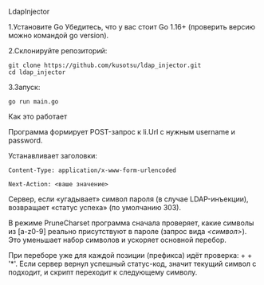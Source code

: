 LdapInjector

1.Установите Go
Убедитесь, что у вас стоит Go 1.16+ (проверить версию можно командой go version).

2.Склонируйте репозиторий:
    
    git clone https://github.com/kusotsu/ldap_injector.git
    cd ldap_injector
    

3.Запуск:

    go run main.go


Как это работает

Программа формирует POST-запрос к li.Url с нужным username и password.

Устанавливает заголовки:

    Content-Type: application/x-www-form-urlencoded

    Next-Action: <ваше значение>

Сервер, если «угадывает» символ пароля (в случае LDAP-инъекции), возвращает «статус успеха» (по умолчанию 303).

В режиме PruneCharset программа сначала проверяет, какие символы из [a-z0-9] реально присутствуют в пароле (запрос вида *<символ>*). Это уменьшает набор символов и ускоряет основной перебор.

При переборе уже для каждой позиции (префикса) идёт проверка: <prefix> + <c> + '*'. Если сервер вернул успешный статус-код, значит текущий символ c подходит, и скрипт переходит к следующему символу.
